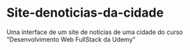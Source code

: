 # Site-denoticias-da-cidade
 Uma interface de um  site de noticias de uma cidade do curso "Desenvolvimento Web FullStack da Udemy"
